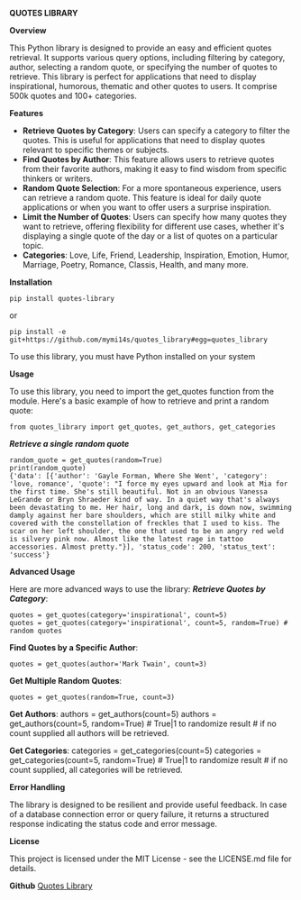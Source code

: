 
**QUOTES LIBRARY**

**Overview**

This Python library is designed to provide an easy and efficient quotes retrieval. It supports various query options, including filtering by category, author, selecting a random quote, or specifying the number of quotes to retrieve. This library is perfect for applications that need to display inspirational, humorous,  thematic and other quotes to users. It comprise 500k quotes and 100+ categories.

**Features**

 - **Retrieve Quotes by Category**: Users can specify a category to filter the quotes. This is useful for applications that need to display quotes relevant to specific themes or subjects.
 - **Find Quotes by Author**: This feature allows users to retrieve quotes from their favorite authors, making it easy to find wisdom from specific thinkers or writers.
 - **Random Quote Selection**: For a more spontaneous experience, users can retrieve a random quote. This feature is ideal for daily quote applications or when you want to offer users a surprise inspiration.
 - **Limit the Number of Quotes**: Users can specify how many quotes they want to retrieve, offering flexibility for different use cases, whether it's displaying a single quote of the day or a list of quotes on a particular topic.
 - **Categories**: Love, Life, Friend, Leadership, Inspiration, Emotion, Humor, Marriage, Poetry, Romance, Classis, Health, and many more.

**Installation**

`pip install quotes-library` 

or 

`pip install -e git+https://github.com/mymi14s/quotes_library#egg=quotes_library`

To use this library, you must have Python installed on your system

**Usage**

To use this library, you need to import the get_quotes function from the module. Here's a basic example of how to retrieve and print a random quote:

    from quotes_library import get_quotes, get_authors, get_categories

***Retrieve a single random quote***

    random_quote = get_quotes(random=True)
    print(random_quote)
    {'data': [{'author': 'Gayle Forman, Where She Went', 'category': 'love, romance', 'quote': "I force my eyes upward and look at Mia for the first time. She's still beautiful. Not in an obvious Vanessa LeGrande or Bryn Shraeder kind of way. In a quiet way that's always been devastating to me. Her hair, long and dark, is down now, swimming damply against her bare shoulders, which are still milky white and covered with the constellation of freckles that I used to kiss. The scar on her left shoulder, the one that used to be an angry red weld is silvery pink now. Almost like the latest rage in tattoo accessories. Almost pretty."}], 'status_code': 200, 'status_text': 'success'}

**Advanced Usage**

Here are more advanced ways to use the library:
***Retrieve Quotes by Category***:

    quotes = get_quotes(category='inspirational', count=5)
    quotes = get_quotes(category='inspirational', count=5, random=True) # random quotes

**Find Quotes by a Specific Author**:

    quotes = get_quotes(author='Mark Twain', count=3)

**Get Multiple Random Quotes**:

    quotes = get_quotes(random=True, count=3)

**Get Authors**:
    authors = get_authors(count=5)
    authors = get_authors(count=5, random=True) # True|1 to randomize result
    # if no count supplied all authors will be retrieved.

**Get Categories**:
    categories = get_categories(count=5)
    categories = get_categories(count=5, random=True) # True|1 to randomize result
    # if no count supplied, all categories will be retrieved.

**Error Handling**

The library is designed to be resilient and provide useful feedback. In case of a database connection error or query failure, it returns a structured response indicating the status code and error message.

**License**

This project is licensed under the MIT License - see the LICENSE.md file for details.

**Github**
[Quotes Library](https://github.com/mymi14s/quotes_library)
